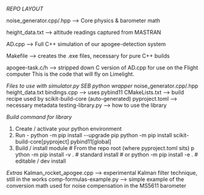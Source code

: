*REPO LAYOUT*

noise_generator.cpp/.hpp --> Core physics & barometer math 

height_data.txt --> altitude readings captured from MASTRAN

AD.cpp --> Full C++ simulation of our apogee-detection system

Makefile --> creates the .exe files, necessary for pure C++ builds

apogee-task.c/h --> stripped down C version of AD.cpp for use on the Flight computer
This is the code that will fly on Limelight. 

*Files to use with simulator.py SEB python wrapper*
noise_generator.cpp/.hpp 
height_data.txt 
bindings.cpp --> uses pybind11 
CMakeLists.txt --> build recipe used by scikit-build-core (auto-generated)
pyproject.toml --> necessary metadata
testing-library.py --> how to use the library 

*Build command for library* 
1. Create / activate your python environment 
2. Run - 
        python -m pip install --upgrade pip
        python -m pip install scikit-build-core[pyproject] pybind11[global]
3. Build / install module
        # From the repo root (where pyproject.toml sits)
p       ython -m pip install -v .          # standard install
        #   or
        python -m pip install -e .          # editable / dev install

*Extras*
Kalman_rocket_apogee.cpp --> experimental Kalman filter technique, still in the works
comp-formulas-example.py --> simple example of the conversion math used for noise compensation
in the MS5611 barometer


